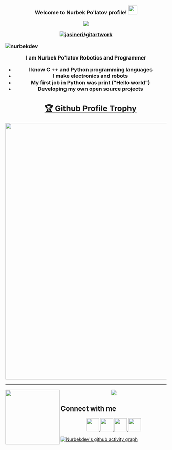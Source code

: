 <h3 align="center">
  Welcome to Nurbek Po'latov profile!
  <img src="https://media.giphy.com/media/hvRJCLFzcasrR4ia7z/giphy.gif" width="28">



<p align="center">
  <a href="https://github.com/nurbekdev/readmeda-typing-svg"><img src="https://readme-typing-svg.herokuapp.com?color=%23318CF7&size=19&width=403&height=60&lines=Software+Developer%2C+Data+Science+and+AI)](https://git.io/typing-svg"></a>
</p>
  
  [![jasineri/gitartwork](https://github.com/nurbekdev/n/blob/main/gitartwork.svg)](https://github.com/nurbekdev/n/)
  <p align="left"> <img src="https://komarev.com/ghpvc/?username=nurbekdev&label=Profile%20views&color=0e75b6&style=flat" alt="nurbekdev" /> </p>


  
  
I am Nurbek Po'latov Robotics and Programmer

- I know C ++ and Python programming languages
- I make electronics and robots
- My first job in Python was print ("Hello world") 
- Developing my own open source projects
 <a href="https://github.com/ryo-ma/github-profile-trophy"><h2>🏆 Github Profile Trophy</h2></a>
<a href="https://github.com/ryo-ma/github-profile-trophy">
  <img width=800 src="https://github-profile-trophy.vercel.app/?username=nurbekdev&column=8&theme=gruvbox&no-frame=true"/>
</a>


  
---
<div>
  <img height="170" align="left" src="https://github-readme-stats.vercel.app/api?username=nurbekdev&count_private=true&include_all_commits=true" />
  <img src="https://github-readme-stats.vercel.app/api/top-langs/?username=nurbekdev&layout=compact" />
</div>
<h2>Connect with me</h2>
<p align="center">
  <a href="https://t.me/nurbekdev">
    <img src="http://www.vectorico.com/wp-content/uploads/2019/02/Telegram-Icon-300x300.png" height=40>
  </a>
  <a href="https://www.facebook.com/nurbekdev">
    <img src="https://upload.wikimedia.org/wikipedia/commons/thumb/b/b8/2021_Facebook_icon.svg/2048px-2021_Facebook_icon.svg.png" height=40>
  </a>
  <a href="https://www.instagram.com/nurbekdev?r=nametag">
    <img src="https://upload.wikimedia.org/wikipedia/commons/thumb/5/58/Instagram-Icon.png/800px-Instagram-Icon.png" height=40>
  </a>
   <a href="https://www.linkedin.com/in/nurbek-po%CA%BBlatov-396ba6236/">
    <img src="https://cdn.icon-icons.com/icons2/2428/PNG/512/linkedin_black_logo_icon_147114.png" height=40>

  </a>
</p>
  
  
  
  [![Nurbekdev's github activity graph](https://activity-graph.herokuapp.com/graph?username=nurbekdev&theme=react-dark)](https://github.com/ashutosh00710/github-readme-activity-graph)



